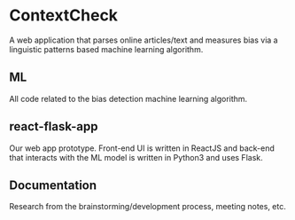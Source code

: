 # ContextCheck

A web application that parses online articles/text and measures bias via a linguistic patterns based machine learning algorithm. 

## ML 

All code related to the bias detection machine learning algorithm.

## react-flask-app

Our web app prototype. Front-end UI is written in ReactJS and back-end that interacts with the ML model is written in Python3 and uses Flask. 

## Documentation

Research from the brainstorming/development process, meeting notes, etc. 





